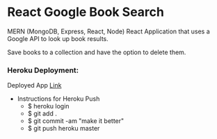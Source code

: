 # React Google Book Search
MERN (MongoDB, Express, React, Node) React Application that uses a Google API to look up book results.

Save books to a collection and have the option to delete them.

### Heroku Deployment:
Deployed App [Link](https://infinite-bastion-73918.herokuapp.com/)
* Instructions for Heroku Push
    - $ heroku login
    - $ git add .
    - $ git commit -am "make it better"
    - $ git push heroku master